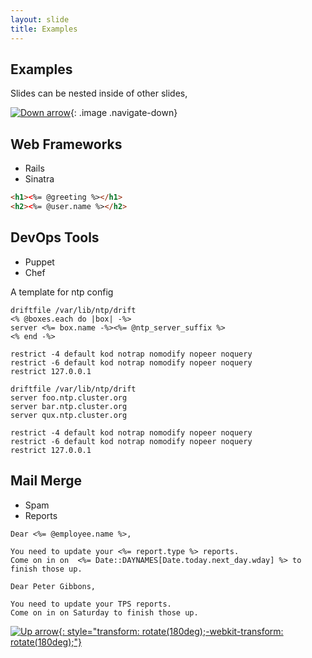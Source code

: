 ```yaml
---
layout: slide
title: Examples
---
```


<section markdown="1">

## Examples

Slides can be nested inside of other slides,  

[![Down arrow](https://s3.amazonaws.com/hakim-static/reveal-js/arrow.png)](#){: .image .navigate-down}

</section>
<section markdown="1">

## Web Frameworks
- Rails
- Sinatra

```html
<h1><%= @greeting %></h1>
<h2><%= @user.name %></h2>
```

</section>
<section markdown="1">

## DevOps Tools
- Puppet
- Chef

A template for ntp config
```erb
driftfile /var/lib/ntp/drift
<% @boxes.each do |box| -%>
server <%= box.name -%><%= @ntp_server_suffix %>
<% end -%>

restrict -4 default kod notrap nomodify nopeer noquery
restrict -6 default kod notrap nomodify nopeer noquery
restrict 127.0.0.1
```

```
driftfile /var/lib/ntp/drift
server foo.ntp.cluster.org
server bar.ntp.cluster.org
server qux.ntp.cluster.org

restrict -4 default kod notrap nomodify nopeer noquery
restrict -6 default kod notrap nomodify nopeer noquery
restrict 127.0.0.1
```

</section>
<section markdown="1">

## Mail Merge
- Spam
- Reports

```
Dear <%= @employee.name %>,

You need to update your <%= report.type %> reports.
Come on in on  <%= Date::DAYNAMES[Date.today.next_day.wday] %> to finish those up.
```

```
Dear Peter Gibbons, 

You need to update your TPS reports.
Come on in on Saturday to finish those up.
```

[![Up arrow](https://s3.amazonaws.com/hakim-static/reveal-js/arrow.png){: style="transform: rotate(180deg);-webkit-transform: rotate(180deg);"}](#/2)

</section>
